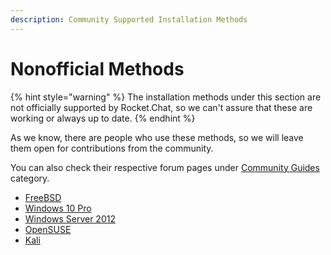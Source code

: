 ```yaml
---
description: Community Supported Installation Methods
---
```


# Nonofficial Methods

{% hint style="warning" %}
The installation methods under this section are not officially supported by Rocket.Chat, so we can't assure that these are working or always up to date.
{% endhint %}

As we know, there are people who use these methods, so we will leave them open for contributions from the community.

You can also check their respective forum pages under [Community Guides](https://forums.rocket.chat/c/community-guides) category.

* [FreeBSD](freebsd/)
* [Windows 10 Pro](../windows-10-pro.md)
* [Windows Server 2012](windows-server.md)
* [OpenSUSE](opensuse.md)
* [Kali](../manual-installation/debian-based-distros/kali-linux.md)
